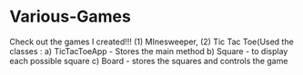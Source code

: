 # Various-Games
Check out the games I created!!!
(1) MInesweeper, (2) Tic Tac Toe(Used the classes : a) TicTacToeApp - Stores the main method
                                                    b) Square - to display each possible square
                                                    c) Board - stores the squares and controls the game
